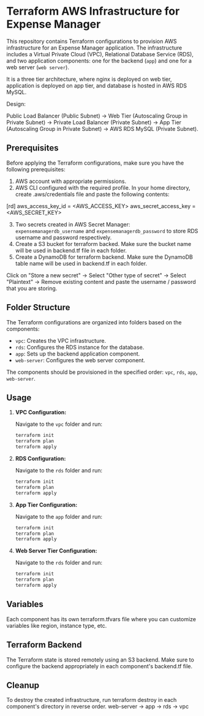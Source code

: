 # Terraform AWS Infrastructure for Expense Manager

This repository contains Terraform configurations to provision AWS infrastructure for an Expense Manager application. The infrastructure includes a Virtual Private Cloud (VPC), Relational Database Service (RDS), and two application components: one for the backend (`app`) and one for a web server (`web server`).

It is a three tier architecture, where nginx is deployed on web tier, application is deployed on app tier, and database is hosted in AWS RDS MySQL.

Design:

Public Load Balancer (Public Subnet) -> Web Tier (Autoscaling Group in Private Subnet) -> Private Load Balancer (Private Subnet) -> App Tier (Autoscaling Group in Private Subnet) -> AWS RDS MySQL (Private Subnet).

## Prerequisites

Before applying the Terraform configurations, make sure you have the following prerequisites:

1. AWS account with appropriate permissions.
2. AWS CLI configured with the required profile.
   In your home directory, create .aws/credentials file and paste the following contents:

[rd]
aws_access_key_id = <AWS_ACCESS_KEY>
aws_secret_access_key = <AWS_SECRET_KEY>

3. Two secrets created in AWS Secret Manager: `expensemanagerdb_username` and `expensemanagerdb_password` to store RDS username and password respectively.
4. Create a S3 bucket for terraform backed. Make sure the bucket name will be used in backend.tf file in each folder.
5. Create a DynamoDB for terraform backend. Make sure the DynamoDB table name will be used in backend.tf in each folder.

Click on "Store a new secret" -> Select "Other type of secret" -> Select "Plaintext" -> Remove existing content and paste the username / password that you are storing.

## Folder Structure

The Terraform configurations are organized into folders based on the components:

- `vpc`: Creates the VPC infrastructure.
- `rds`: Configures the RDS instance for the database.
- `app`: Sets up the backend application component.
- `web-server`: Configures the web server component.

The components should be provisioned in the specified order: `vpc`, `rds`, `app`, `web-server`.

## Usage

1. **VPC Configuration:**

   Navigate to the `vpc` folder and run:

   ```bash
   terraform init
   terraform plan
   terraform apply
   ```

2. **RDS Configuration:**

   Navigate to the `rds` folder and run:

   ```bash
   terraform init
   terraform plan
   terraform apply
   ```

3. **App Tier Configuration:**

   Navigate to the `app` folder and run:

   ```bash
   terraform init
   terraform plan
   terraform apply
   ```

4. **Web Server Tier Configuration:**

   Navigate to the `rds` folder and run:

   ```bash
   terraform init
   terraform plan
   terraform apply
   ```

## Variables

Each component has its own terraform.tfvars file where you can customize variables like region, instance type, etc.

## Terraform Backend

The Terraform state is stored remotely using an S3 backend. Make sure to configure the backend appropriately in each component's backend.tf file.

## Cleanup

To destroy the created infrastructure, run terraform destroy in each component's directory in reverse order.
web-server -> app -> rds -> vpc
